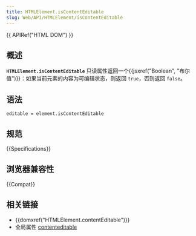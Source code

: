 ```yaml
---
title: HTMLElement.isContentEditable
slug: Web/API/HTMLElement/isContentEditable
---
```


{{ APIRef("HTML DOM") }}

## 概述

**`HTMLElement.isContentEditable`** 只读属性返回一个{{jsxref("Boolean", "布尔值")}}：如果当前元素的内容为可编辑状态，则返回 `true`，否则返回 `false`。

## 语法

```plain
editable = element.isContentEditable
```

## 规范

{{Specifications}}

## 浏览器兼容性

{{Compat}}

## 相关链接

- {{domxref("HTMLElement.contentEditable")}}
- 全局属性 [contenteditable](/zh-CN/docs/Web/HTML/Global_attributes/contenteditable)
